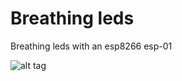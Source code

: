 # Breathing leds
Breathing leds with an esp8266 esp-01


![alt tag](https://github.com/Wifsimster/breath_leds/blob/master/arc.gif)
